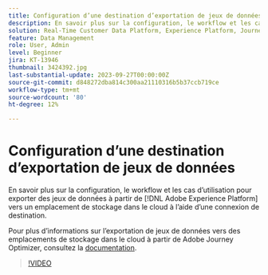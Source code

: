 ```yaml
---
title: Configuration d’une destination d’exportation de jeux de données
description: En savoir plus sur la configuration, le workflow et les cas d’utilisation pour exporter des jeux de données à partir de [!DNL Adobe Experience Platform] vers un emplacement de stockage dans le cloud à l’aide d’une connexion de destination.
solution: Real-Time Customer Data Platform, Experience Platform, Journey Optimizer
feature: Data Management
role: User, Admin
level: Beginner
jira: KT-13946
thumbnail: 3424392.jpg
last-substantial-update: 2023-09-27T00:00:00Z
source-git-commit: d848272dba814c300aa21110316b5b37ccb719ce
workflow-type: tm+mt
source-wordcount: '80'
ht-degree: 12%

---
```


# Configuration d’une destination d’exportation de jeux de données

En savoir plus sur la configuration, le workflow et les cas d’utilisation pour exporter des jeux de données à partir de [!DNL Adobe Experience Platform] vers un emplacement de stockage dans le cloud à l’aide d’une connexion de destination.

Pour plus d’informations sur l’exportation de jeux de données vers des emplacements de stockage dans le cloud à partir de Adobe Journey Optimizer, consultez la [documentation](https://experienceleague.adobe.com/docs/journey-optimizer/using/data-management/datasets/export-datasets.html?lang=fr).

>[!VIDEO](https://video.tv.adobe.com/v/3424392/?learn=on)
